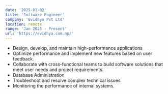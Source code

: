 ```yaml
---
date: '2025-01-02'
title: 'Software Engineer'
company: 'Evidhya Pvt Ltd'
location: remote
range: 'Jan 2025 - Present'
url: 'https://evidhya.com.np/'
---
```


- Design, develop, and maintain high-performance applications
- Optimize performance and implement new features based on user feedback.
- Collaborate with cross-functional teams to build software solutions that meet user needs and project requirements.
- Database Administration
- Troubleshoot and resolve complex technical issues.
- Monitoring the performance of internal systems.
